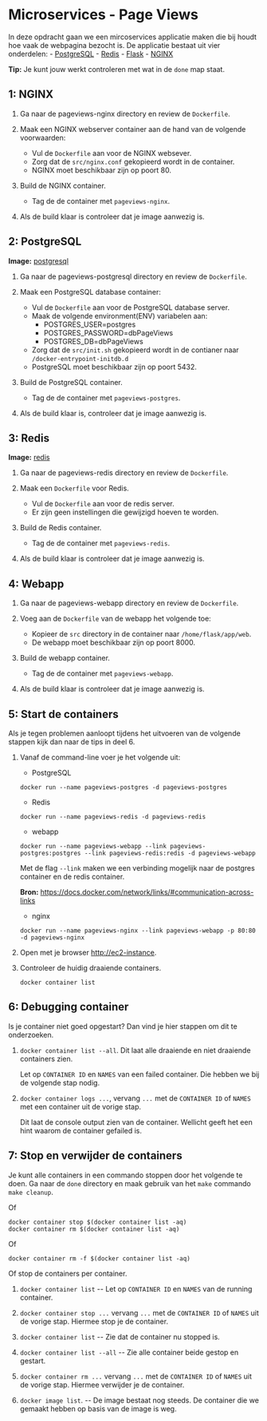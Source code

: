 Microservices - Page Views
==========================

In deze opdracht gaan we een mircoservices applicatie maken die bij houdt hoe vaak de webpagina bezocht is.
De applicatie bestaat uit vier onderdelen:
    - [PostgreSQL](https://www.postgresql.org/)
    - [Redis](https://redis.io/)
    - [Flask](http://flask.pocoo.org/)
    - [NGINX](https://www.nginx.com/)

**Tip:** Je kunt jouw werkt controleren met wat in de `done` map staat.

1: NGINX
--------

1. Ga naar de pageviews-nginx directory en review de `Dockerfile`.

2. Maak een NGINX webserver container aan de hand van de volgende voorwaarden:
    - Vul de `Dockerfile` aan voor de NGINX websever.  
    - Zorg dat de `src/nginx.conf` gekopieerd wordt in de container. 
    - NGINX moet beschikbaar zijn op poort 80.

3. Build de NGINX container.
    - Tag de de container met `pageviews-nginx`.

4. Als de build klaar is controleer dat je image aanwezig is.


2: PostgreSQL
-------------

**Image:** [postgresql](https://hub.docker.com/_/postgres)

1. Ga naar de pageviews-postgresql directory en review de `Dockerfile`.

2. Maak een PostgreSQL database container:
    - Vul de `Dockerfile` aan voor de PostgreSQL database server.
    - Maak de volgende environment(ENV) variabelen aan:
        - POSTGRES_USER=postgres
        - POSTGRES_PASSWORD=dbPageViews
        - POSTGRES_DB=dbPageViews
    - Zorg dat de `src/init.sh` gekopieerd wordt in de contianer naar `/docker-entrypoint-initdb.d`
    - PostgreSQL moet beschikbaar zijn op poort 5432.

3. Build de PostgreSQL container.
    - Tag de de container met `pageviews-postgres`.

4. Als de build klaar is, controleer dat je image aanwezig is.

3: Redis
--------

**Image:** [redis](https://hub.docker.com/_/redis)

1. Ga naar de pageviews-redis directory en review de `Dockerfile`.

2. Maak een `Dockerfile` voor Redis.
    - Vul de `Dockerfile` aan voor de redis server.
    - Er zijn geen instellingen die gewijzigd hoeven te worden.

3. Build de Redis container.
    - Tag de de container met `pageviews-redis`.

4. Als de build klaar is controleer dat je image aanwezig is.

4: Webapp
---------

1. Ga naar de pageviews-webapp directory en review de `Dockerfile`.

1. Voeg aan de `Dockerfile` van de webapp het volgende toe:
    - Kopieer de `src` directory in de container naar `/home/flask/app/web`.
    - De webapp moet beschikbaar zijn op poort 8000.

2. Build de webapp container.
    - Tag de de container met `pageviews-webapp`.

3. Als de build klaar is controleer dat je image aanwezig is.


5: Start de containers
----------------------

Als je tegen problemen aanloopt tijdens het uitvoeren van de volgende stappen kijk dan naar de tips in deel 6.

1. Vanaf de command-line voer je het volgende uit:

    - PostgreSQL
    ```
    docker run --name pageviews-postgres -d pageviews-postgres 
    ```

    - Redis
   ```
   docker run --name pageviews-redis -d pageviews-redis
   ```

    - webapp
   ```
   docker run --name pageviews-webapp --link pageviews-postgres:postgres --link pageviews-redis:redis -d pageviews-webapp
   ```
   Met de flag `--link` maken we een verbinding mogelijk naar de postgres container en de redis container.

    **Bron:** https://docs.docker.com/network/links/#communication-across-links


    - nginx
    ```
   docker run --name pageviews-nginx --link pageviews-webapp -p 80:80 -d pageviews-nginx
   ```

2. Open met je browser [http://ec2-instance](http://ec2-instance).

3. Controleer de huidig draaiende containers.

   ```
   docker container list
   ```


6: Debugging container
----------------------

Is je container niet goed opgestart? Dan vind je hier stappen om dit te onderzoeken.

1. `docker container list --all`.  Dit laat alle draaiende en niet draaiende containers zien.

    Let op `CONTAINER ID` en `NAMES` van een failed container. Die hebben we bij de volgende stap nodig.

2. `docker container logs ...`, vervang `...` met de `CONTAINER ID` of `NAMES` met een container uit de vorige stap. 

    Dit laat de console output zien van de container.
    Wellicht geeft het een hint waarom de container gefailed is.

7: Stop en verwijder de containers
----------------------------------

Je kunt alle containers in een commando stoppen door het volgende te doen.
Ga naar de `done` directory en maak gebruik van het `make` commando `make cleanup`.

Of

```
docker container stop $(docker container list -aq)
docker container rm $(docker container list -aq)
```
Of
```
docker container rm -f $(docker container list -aq)
```
Of stop de containers per container.

1. `docker container list` -- Let op `CONTAINER ID` en `NAMES` van de running container.

2. `docker container stop ...` vervang `...` met de `CONTAINER ID` of `NAMES` uit de vorige stap. Hiermee stop je de container.

3. `docker container list` -- Zie dat de container nu stopped is.

4. `docker container list --all` -- Zie alle container beide gestop en gestart.

5. `docker container rm ...` vervang `...` met de `CONTAINER ID` of `NAMES` uit de vorige stap. Hiermee verwijder je de container.

6. `docker image list`.  -- De image bestaat nog steeds. De container die we gemaakt hebben op basis van de image is weg.

